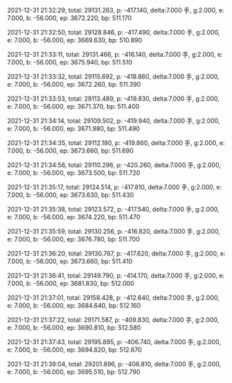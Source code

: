 2021-12-31 21:32:29, total: 29131.263, p: -417.140, delta:7.000 手, g:2.000, e: 7.000, b: -56.000, ep: 3672.220, bp: 511.170

2021-12-31 21:32:50, total: 29128.846, p: -417.490, delta:7.000 手, g:2.000, e: 7.000, b: -56.000, ep: 3669.630, bp: 510.890

2021-12-31 21:33:11, total: 29131.466, p: -416.140, delta:7.000 手, g:2.000, e: 7.000, b: -56.000, ep: 3675.940, bp: 511.510

2021-12-31 21:33:32, total: 29115.692, p: -418.860, delta:7.000 手, g:2.000, e: 7.000, b: -56.000, ep: 3672.260, bp: 511.390

2021-12-31 21:33:53, total: 29113.489, p: -419.830, delta:7.000 手, g:2.000, e: 7.000, b: -56.000, ep: 3671.370, bp: 511.400

2021-12-31 21:34:14, total: 29109.502, p: -419.940, delta:7.000 手, g:2.000, e: 7.000, b: -56.000, ep: 3671.980, bp: 511.490

2021-12-31 21:34:35, total: 29112.180, p: -419.860, delta:7.000 手, g:2.000, e: 7.000, b: -56.000, ep: 3673.660, bp: 511.690

2021-12-31 21:34:56, total: 29110.296, p: -420.260, delta:7.000 手, g:2.000, e: 7.000, b: -56.000, ep: 3673.500, bp: 511.720

2021-12-31 21:35:17, total: 29124.514, p: -417.810, delta:7.000 手, g:2.000, e: 7.000, b: -56.000, ep: 3673.630, bp: 511.430

2021-12-31 21:35:38, total: 29123.572, p: -417.540, delta:7.000 手, g:2.000, e: 7.000, b: -56.000, ep: 3674.220, bp: 511.470

2021-12-31 21:35:59, total: 29130.256, p: -416.820, delta:7.000 手, g:2.000, e: 7.000, b: -56.000, ep: 3676.780, bp: 511.700

2021-12-31 21:36:20, total: 29130.767, p: -417.620, delta:7.000 手, g:2.000, e: 7.000, b: -56.000, ep: 3673.660, bp: 511.410

2021-12-31 21:36:41, total: 29149.790, p: -414.170, delta:7.000 手, g:2.000, e: 7.000, b: -56.000, ep: 3681.830, bp: 512.000

2021-12-31 21:37:01, total: 29158.428, p: -412.640, delta:7.000 手, g:2.000, e: 7.000, b: -56.000, ep: 3684.640, bp: 512.160

2021-12-31 21:37:22, total: 29171.587, p: -409.830, delta:7.000 手, g:2.000, e: 7.000, b: -56.000, ep: 3690.810, bp: 512.580

2021-12-31 21:37:43, total: 29195.895, p: -406.740, delta:7.000 手, g:2.000, e: 7.000, b: -56.000, ep: 3694.620, bp: 512.670

2021-12-31 21:38:04, total: 29201.896, p: -406.810, delta:7.000 手, g:2.000, e: 7.000, b: -56.000, ep: 3695.510, bp: 512.790